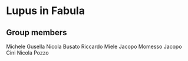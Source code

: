 # Lupus in Fabula

## Group members
Michele Gusella
Nicola Busato
Riccardo Miele
Jacopo Momesso
Jacopo Cini
Nicola Pozzo